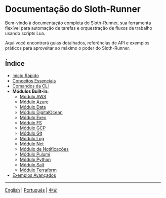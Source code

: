 # Documentação do Sloth-Runner

Bem-vindo à documentação completa do Sloth-Runner, sua ferramenta flexível para automação de tarefas e orquestração de fluxos de trabalho usando scripts Lua.

Aqui você encontrará guias detalhados, referências de API e exemplos práticos para aproveitar ao máximo o poder do Sloth-Runner.

## Índice

*   [Início Rápido](./getting-started.md)
*   [Conceitos Essenciais](./core-concepts.md)
*   [Comandos da CLI](./CLI.md)
*   **Módulos Built-in:**
    *   [Módulo AWS](./modules/aws.md)
    *   [Módulo Azure](./modules/azure.md)
    *   [Módulo Data](./modules/data.md)
    *   [Módulo DigitalOcean](./modules/digitalocean.md)
    *   [Módulo Exec](./modules/exec.md)
    *   [Módulo FS](./modules/fs.md)
    *   [Módulo GCP](./modules/gcp.md)
    *   [Módulo Git](./modules/git.md)
    *   [Módulo Log](./modules/log.md)
    *   [Módulo Net](./modules/net.md)
    *   [Módulo de Notificações](./modules/notifications.md)
    *   [Módulo Pulumi](./modules/pulumi.md)
    *   [Módulo Python](./modules/python.md)
    *   [Módulo Salt](./modules/salt.md)
    *   [Módulo Terraform](./modules/terraform.md)
*   [Exemplos Avançados](./advanced-examples.md)

---
[English](../en/index.md) | [Português](./index.md) | [中文](../zh/index.md)
